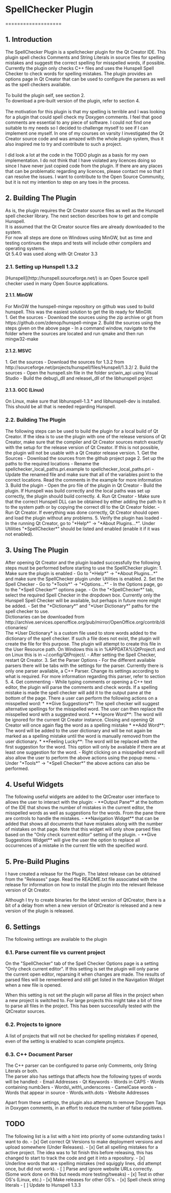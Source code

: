 <h1>SpellChecker Plugin</h1>
===================

<h2>1. Introduction</h2>
The SpellChecker Plugin is a spellchecker plugin for the Qt Creator IDE. 
This plugin spell checks Comments and String Literals in source files for spelling mistakes and suggestt the correct spelling for misspelled words, if possible. <br>
Currently the plugin only checks C++ files and uses the Hunspell Spell Checker to check words for spelling mistakes. 
The plugin provides an options page in Qt Creator that can be used to configure the parsers as well as the spell checkers available. <br><br>
To build the plugin self, see section 2. <br>
To download a pre-built version of the plugin, refer to section 4. <br><br>
The motivation for this plugin is that my spelling is terrible and I was looking for a plugin that could spell check my Doxygen comments. I feel that good comments are essential to any piece of software. I could not find one suitable to my needs so I decided to challenge myself to see if I can implement one myself. In one of my courses on varsity I investigated the Qt Creator source code and was amazed with the whole plugin system, thus it also inspired me to try and
contribute to such a project. <br><br>
I did look a lot at the code in the TODO plugin as a basis for my own implementation. I do not think that I have violated any licences doing so since I have never just copied code from the plugin. If there are any places that can be problematic regarding any licences, please contact me so that I can resolve the issues. I want to contribute to the Open Source Community, but it is not my intention to step on any toes in the process. <br>
<h2>2. Building The Plugin</h2>
As is, the plugin requires the Qt Creator source files as well as the Hunspell spell checker library. The next section describes how to get and compile Hunspell. <br>
It is assumed that the Qt Creator source files are already downloaded to the system. <br>
For now all steps are done on Windows using MinGW, but as time and testing continues the steps and tests will include other compilers and operating systems. <br>
Qt 5.4.0 was used along with Qt Creator 3.3
<h3>2.1. Setting up Hunspell 1.3.2</h3>
[Hunspell](http://hunspell.sourceforge.net/) is an Open Source spell checker used in many Open Source applications. <br>
<h4>2.1.1. MinGW</h4>
For MinGW the hunspell-mingw repository on github was used to build hunspell. This was the easiest solution to get the lib ready for MinGW. <br>
  1. Get the sources
    - Download the sources using the zip archive or git from https://github.com/zdenop/hunspell-mingw
  2. Build the sources using the steps given on the above page
    - In a command window, navigate to the folder where the sources are located and run qmake and then run mingw32-make

<h4>2.1.2. MSVC</h4>
  1. Get the sources
    - Download the sources for 1.3.2 from http://sourceforge.net/projects/hunspell/files/Hunspell/1.3.2/
	2. Build the sources
    - Open the hunspell.sln file in the folder src\win_api using Visual Studio
    - Build the debug\_dll and release\_dll of the libhunspell project

<h4>2.1.3. GCC (Linux)</h4>
On Linux, make sure that libhunspell-1.3.* and libhunspell-dev is installed. This should be all that is needed regarding Hunspell. 

<h3>2.2. Building The Plugin</h3>
The following steps can be used to build the plugin for a local build of Qt Creator. If the idea is to use the plugin with one of the release versions of Qt Creator, make sure that the compiler and Qt Creator sources match exactly with the setup for the release version of Qt Creator. If this is not possible, the plugin will not be usable with a Qt Creator release version. 
  1. Get the Sources
    - Download the sources from the github project page
  2. Set up the paths to the required locations
    - Rename the spellchecker_local_paths.pri.example to spellchecker_local_paths.pri
    - Update the renamed file and make sure that all of the variables point to the correct locations. Read the comments in the example for more information
  3. Build the plugin
    - Open the pro file of the plugin in Qt Creator
    - Build the plugin. If Hunspell was build correctly and the local paths was set up correctly, the plugin should build correctly.
  4. Run Qt Creator
    - Make sure that the correct Hunspell DLL can be obtained by either adding the path to it to the system path or by copying the correct dll to the Qt Creator folder.
    - Run Qt Creator. If everything was done correctly, Qt Creator should open and load the plugin without any problems.
  5. Verify the plugin has loaded
    - In the running Qt Creator, go to "*Help*" -> "*About Plugins...*". Under Utilities "*SpellChecker*" should be listed and enabled (enable it if it was not enabled).

<h2>3. Using The Plugin</h2>
After opening Qt Creator and the plugin loaded successfully the following steps must be performed before starting to use the SpellChecker plugin:
  1. Make sure the plugin is enabled
    - Go to "*Help*" -> "*About Plugins...*" and make sure the SpellChecker plugin under Utilities is enabled. 
  2. Set the Spell Checker
    - Go to "*Tools*" -> "*Options...*" 
    - In the Options page, go to the "*Spell Checker*" options page.
    - On the "*SpellChecker*" tab, select the required Spell Checker in the dropdown box. 
      Currently only the Hunspell Spell Checker will be available, but perhaps in future more might be added. 
    - Set the "*Dictionary*" and "*User Dictionary*" paths for the spell checker to use. <br>
      Dictionaries can be downloaded from http://archive.services.openoffice.org/pub/mirror/OpenOffice.org/contrib/dictionaries/ <br>
      The *User Dictionary* is a custom file used to store words added to the dictionary of the spell checker. If such a file does not exist, the plugin will create the file for this purpose. The plugin will attempt to create this file in the User Resource path. On Windows this is in %APPDATA%\QtProject\ and on Linux this is in ~/.config/QtProject/. 
    - After setting the Spell Checker, restart Qt Creator.
  3. Set the Parser Options
    - For the different available parsers there will be tabs with the settings for the parser. 
      Currently there is only one parser available, a C++ Parser. Change its settings according to what is required. For more information
      regarding this parser, refer to section 5. 
  4. Get commenting
    - While typing comments or opening a C++ text editor, the plugin will parse the comments and check words. If a spelling mistake is made the spell checker will add it to the output pane at the bottom of the page. There a user can perform the following actions on a misspelled word:
        * **Give Suggestions**: The spell checker will suggest alternative spellings for the misspelled word. The user can then replace the misspelled word with a suggested word. 
        * **Ignore Word**: The word will be ignored for the current Qt Creator instance. Closing and opening Qt Creator will once again flag the word as a spelling mistake
        * **Add Word**: The word will be added to the user dictionary and will be not again be marked as a spelling mistake until the word is manually removed from the user dictionary. 
        * **Feeling Lucky**: The word will be replaced with the first suggestion for the word. This option will only be available if there are at least one suggestion for the word.
    - Right clicking on a misspelled word will also allow the user to perform the above actions using the popup menu.
    - Under "*Tools*" -> "*Spell Checker*" the above actions can also be performed.

<h2>4. Useful Widgets</h2>
The following useful widgets are added to the QtCreator user interface to allows the user to interact with the plugin:
- **Output Pane** at the bottom of the IDE that shows the number of mistakes in the current editor, the misspelled words as well as suggestions for the words. From the pane there are controls to handle the mistakes.
- **Navigation Widget** that can be added that shows all documents that have mistakes along with the number of mistakes on that page. Note that this widget will only show parsed files based on the "Only check current editor" setting of the plugin.
- **Give Suggestions Widget** will give the user the option to replace all occurrences of a mistake in the current file with the specified word. 

<h2>5. Pre-Build Plugins</h2>
I have created a release for the Plugin. The latest release can be obtained from the "Releases" page. Read the README.txt file associated with the release for information on how to install the plugin into the relevant Release
version of Qt Creator.

Although I try to create binaries for the latest version of QtCreator, there is a bit of a delay from when a new version of QtCreator is released and a new version of the plugin is released.  

<h2>6. Settings</h2>
The following settings are available to the plugin
<h3>6.1. Parse current file vs current project</h3>
On the "SpellChecker" tab of the Spell Checker Options page is a setting "Only check current editor". If this setting is set the plugin will only parse the current open editor, reparsing it when changes are made. The results of parsed files will be remembered and still get listed in the Navigation Widget when a new file is opened. 

When this setting is not set the plugin will parse all files in the project when a new project is switched to. For large projects this might take a bit of time to parse all files in the project. This has been successfully tested with the QtCreator sources. 
<h3>6.2. Projects to ignore</h3>
A list of projects that will not be checked for spelling mistakes if opened, even of the setting is enabled to scan complete projetcs. 
<h3>6.3. C++ Document Parser</h3>
The C++ parser can be configured to parse only Comments, only String Literals or both. <br>
The parser also has settings that affects how the following types of words will be handled:
- Email Addresses
- Qt Keywords
- Words in CAPS
- Words containing numb3ers
- Words\_with\_underscores
- CamelCase words
- Words that appear in source
- Words.with.dots
- Website Addresses

Apart from these settings, the plugin also attempts to remove Doxygen Tags in Doxygen comments, in an effort to reduce the number of false positives. 

<h2>TODO</h2>
The following list is a list with a hint into priority of some outstanding tasks I want to do. 
- [x] Get correct Qt Versions to make deployment versions and upload somewhere (Under Releases). 
- [x] Get all spelling mistakes for a active project. The idea was to 1st finish this before releasing, this has changed to start to track the code and get it into a repository. 
- [x] Underline words that are spelling mistakes (red squiggly lines, did attempt once, but did not work).
- [ ] Parse and ignore website URLs correctly. (Some work done on this but needs more testing/tweaks)
- [x] Test in other OS's (Linux, etc.)
  - [x] Make releases for other OS's.
- [x] Spell check string literals
- [ ] Update to Hunspell 1.3.3

